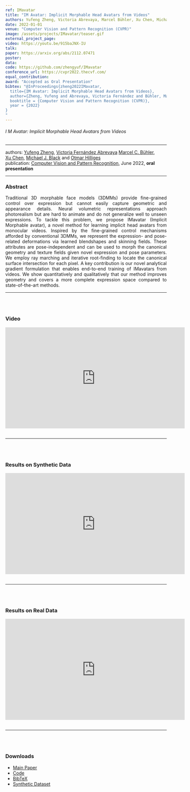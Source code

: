 ```yaml
---
ref: IMavatar
title: "IM Avatar: Implicit Morphable Head Avatars from Videos"
authors: Yufeng Zheng, Victoria Abrevaya, Marcel Bühler, Xu Chen, Michael Black, Otmar Hilliges
date: 2022-01-01
venue: "Computer Vision and Pattern Recognition (CVPR)"
image: /assets/projects/IMavatar/teaser.gif
external_project_page: 
video: https://youtu.be/915baJNX-IU
talk: 
paper: https://arxiv.org/abs/2112.07471
poster: 
data: 
code: https://github.com/zhengyuf/IMavatar
conference_url: https://cvpr2022.thecvf.com/
equal_contribution: 
award: "Accepted as Oral Presentation"
bibtex: "@InProceedings{zheng2022IMavatar,
  title={IM Avatar: Implicit Morphable Head Avatars from Videos},
  author={Zheng, Yufeng and Abrevaya, Victoria Fernández and Bühler, Marcel C. and Chen, Xu and Black, Michael J. and Hilliges, Otmar},
  booktitle = {Computer Vision and Pattern Recognition (CVPR)},
  year = {2022}
}
"
---
```


<h6>I M Avatar: Implicit Morphable Head Avatars from Videos</h6>
<hr />

<div class="fullcol">
    <div class="teaser-info-projectpage">
            <span class="normalcap">authors:</span>
            <span class="authorcap">
            	<nobr><a href="/people/zhengyuf/" title="Yufeng Zheng">Yufeng Zheng</a>, </nobr>
            	<nobr><a class="a-text-ext" href="https://vabrevaya.github.io/" target="_blank"> Victoria Fernández Abrevaya</a></nobr>
                <nobr><a href="/people/buehler/" title="Marcel C. Bühler">Marcel C. Bühler</a>, </nobr>
                <nobr><a href="/people/xu/" title="Xu Chen">Xu Chen</a>, </nobr>
                <nobr><a class="a-text-ext" href="https://ps.is.mpg.de/~black" target="_blank">Michael J. Black</a></nobr>
		and
                <nobr><a href="/people/hilliges/" title="Otmar Hilliges">Otmar Hilliges</a> </nobr>
            </span>
            <br/>
            <span class="normalcap"><nobr>publication: </nobr></span>
            <span class="authorcap">
                <a class="a-text-ext" href="https://cvpr2022.thecvf.com/" target="_blank" title="CVPR 2022">Computer Vision and Pattern Recognition</a>, June 2022, <b>oral presentation</b>
            </span>
	<br/>
        <hr />
    </div>
</div>

<div class="fullcol">
    <h3>Abstract</h3>
    <p align="justify">
    Traditional 3D morphable face models (3DMMs) provide fine-grained control over expression but cannot easily capture geometric and appearance details. Neural volumetric representations approach photorealism but are hard to animate and do not generalize well to unseen expressions. To tackle this problem, we propose IMavatar (Implicit Morphable avatar), a novel method for learning implicit head avatars from monocular videos. Inspired by the fine-grained control mechanisms afforded by conventional 3DMMs, we represent the expression- and pose- related deformations via learned blendshapes and skinning fields. These attributes are pose-independent and can be used to morph the canonical geometry and texture fields given novel expression and pose parameters. We employ ray marching and iterative root-finding to locate the canonical surface intersection for each pixel. A key contribution is our novel analytical gradient formulation that enables end-to-end training of IMavatars from videos. We show quantitatively and qualitatively that our method improves geometry and covers a more complete expression space compared to state-of-the-art methods. <hr />
    <br/>
    <br/>
</div>


<div class="fullcol">
<h3>Video</h3>
    <div class="video" align="center">
    <iframe width="560" height="315" src="https://www.youtube.com/embed/915baJNX-IU" title="YouTube video player" frameborder="0" allow="accelerometer; autoplay; clipboard-write; encrypted-media; gyroscope; picture-in-picture" allowfullscreen></iframe>
    </div>
    <br/>
    <hr />
    <br/>
    <br/>
</div>


<div class="fullcol">
<h3>Results on Synthetic Data</h3>
    <div class="video" align="center">
    <iframe width="560" height="315" src="https://www.youtube.com/embed/ky09mCh3DFw" title="YouTube video player" frameborder="0" allow="accelerometer; autoplay; clipboard-write; encrypted-media; gyroscope; picture-in-picture" allowfullscreen></iframe>
    </div>
    <br/>
    <hr />
    <br/>
    <br/>
</div>

<div class="fullcol">
<h3>Results on Real Data</h3>
    <div class="video" align="center">
    <iframe width="560" height="315" src="https://www.youtube.com/embed/5QmQlY-JVHY" title="YouTube video player" frameborder="0" allow="accelerometer; autoplay; clipboard-write; encrypted-media; gyroscope; picture-in-picture" allowfullscreen></iframe>
    </div>
    <br/>
    <hr />
    <br/>
    <br/>
</div>


<!-- 
<div class="fullcol"  align="center">
    <img width="800" height="351" src="<?php ait_root_dir();?>projects/2022/IMavatar/main_pipeline.png" alt="overview_diagram" />
    <div class="fullcol">
        <p align="justify">
            <span class="figurecap">
            <br/>
Traditional 3D morphable face models (3DMMs) provide fine-grained control over expression but cannot easily capture geometric and appearance details. Neural volumetric representations approach photorealism but are hard to animate and do not generalize well to unseen expressions. To tackle this problem, we propose IMavatar (Implicit Morphable avatar), a novel method for learn ing implicit head avatars from monocular videos. Inspired by the fine-grained control mechanisms afforded by conventional 3DMMs, we represent the expression- and pose-related deformations via learned blendshapes and skinning fields. These attributes are pose-independent and can be used to morph the canonical geometry and texture fields given novel expression and pose parameters. We employ ray marching and iterative root-finding to locate the canonical surface intersection for each pixel. A key contribution is our novel analytical gradient formulation that enables end-to-end training of IMavatars from videos. We show quantitatively and qualitatively that our method improves geometry and covers a more complete expression space compared to state-of-the-art methods.
            </span>
        </p>
        <hr />
        <br/>
        <br/>
    </div>
</div>
-->


<div class="fullcol">
 <h3>Downloads</h3>
    <ul class="linklist">
        <li class="a-pdf"><a href="https://arxiv.org/abs/2112.07471" target="_blank">Main Paper</a></li>
	<li class="a-cod"><a href="https://github.com/zhengyuf/IMavatar" target="_blank">Code</a></li>
        <li class="a-bib"><a title="BibTex" href="<?php ait_root_dir();?>projects/2022/IMavatar/IMavatar.bib">BibTeX</a></li>
        <li class="a-zip"><a href="https://dataset.ait.ethz.ch/downloads/imaOsdfvRe/">Synthetic Dataset</a></a></li>
    </ul>
    <br/>
</div>



